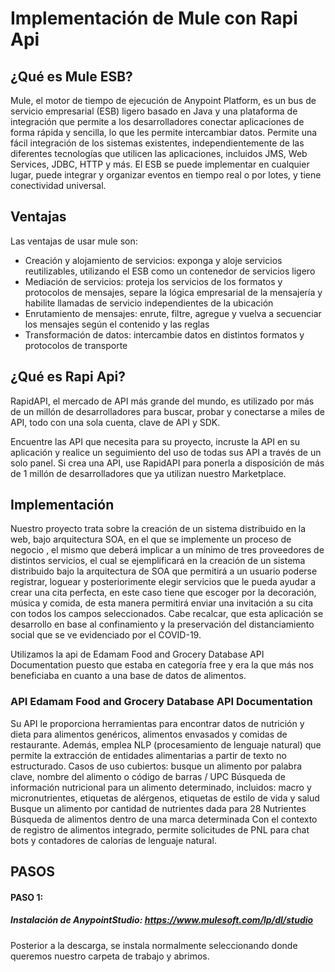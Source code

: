 # Implementación de Mule con Rapi Api

## ¿Qué es Mule ESB?
Mule, el motor de tiempo de ejecución de Anypoint Platform, es un bus de servicio empresarial (ESB) ligero basado en Java y una plataforma de integración que permite a los desarrolladores conectar aplicaciones de forma rápida y sencilla, lo que les permite intercambiar datos. Permite una fácil integración de los sistemas existentes, independientemente de las diferentes tecnologías que utilicen las aplicaciones, incluidos JMS, Web Services, JDBC, HTTP y más. El ESB se puede implementar en cualquier lugar, puede integrar y organizar eventos en tiempo real o por lotes, y tiene conectividad universal.

## Ventajas
Las ventajas de usar mule son:
* Creación y alojamiento de servicios: exponga y aloje servicios reutilizables, utilizando el ESB como un contenedor de servicios ligero
* Mediación de servicios: proteja los servicios de los formatos y protocolos de mensajes, separe la lógica empresarial de la mensajería y habilite llamadas de servicio independientes de la ubicación
* Enrutamiento de mensajes: enrute, filtre, agregue y vuelva a secuenciar los mensajes según el contenido y las reglas
* Transformación de datos: intercambie datos en distintos formatos y protocolos de transporte

	

## ¿Qué es Rapi Api?

RapidAPI, el mercado de API más grande del mundo, es utilizado por más de un millón de desarrolladores para buscar, probar y conectarse a miles de API, todo con una sola cuenta, clave de API y SDK.

Encuentre las API que necesita para su proyecto, incruste la API en su aplicación y realice un seguimiento del uso de todas sus API a través de un solo panel. Si crea una API, use RapidAPI para ponerla a disposición de más de 1 millón de desarrolladores que ya utilizan nuestro Marketplace.

## Implementación
Nuestro proyecto trata sobre la creación de un sistema distribuido en la web, bajo arquitectura SOA, en el que se implemente un proceso de negocio , el mismo que deberá implicar a un mínimo de tres proveedores de distintos servicios, el cual se ejemplificará en la creación de un sistema distribuido bajo la arquitectura de SOA que permitirá a un usuario poderse registrar, loguear y posteriorimente elegir servicios que le pueda ayudar a crear una cita perfecta, en este caso tiene que escoger por la decoración, música y comida, de esta manera permitirá enviar una invitación a su cita con todos los campos seleccionados. Cabe recalcar, que esta aplicación se desarrollo en base al confinamiento y la preservación del distanciamiento social que se ve evidenciado por el COVID-19. 

Utilizamos la api de  Edamam Food and Grocery Database API Documentation puesto que estaba en categoría free y era la que más nos beneficiaba en cuanto a una base de datos de alimentos. 

### API Edamam Food and Grocery Database API Documentation
Su API le proporciona herramientas para encontrar datos de nutrición y dieta para alimentos genéricos, alimentos envasados ​​y comidas de restaurante. Además, emplea NLP (procesamiento de lenguaje natural) que permite la extracción de entidades alimentarias a partir de texto no estructurado. Casos de uso cubiertos: busque un alimento por palabra clave, nombre del alimento o código de barras / UPC Búsqueda de información nutricional para un alimento determinado, incluidos: macro y micronutrientes, etiquetas de alérgenos, etiquetas de estilo de vida y salud Busque un alimento por cantidad de nutrientes dada para 28 Nutrientes Búsqueda de alimentos dentro de una marca determinada Con el contexto de registro de alimentos integrado, permite solicitudes de PNL para chat bots y contadores de calorías de lenguaje natural.

## PASOS 

#### PASO 1: 
##### Instalación de AnypointStudio: https://www.mulesoft.com/lp/dl/studio
Posterior a la descarga, se instala normalmente seleccionando donde queremos nuestro carpeta de trabajo  y abrimos. 





